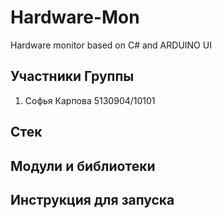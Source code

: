 # Hardware-Mon
Hardware monitor based on C# and ARDUINO UI

## Участники Группы
1. Софья Карпова 5130904/10101

## Стек

## Модули и библиотеки

## Инструкция для запуска
